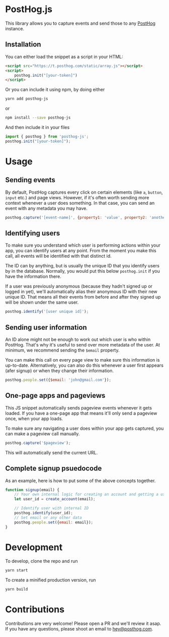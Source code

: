 # PostHog.js

This library allows you to capture events and send those to any [PostHog](https://posthog.com) instance.


## Installation

You can either load the snippet as a script in your HTML:
```html
<script src="https://t.posthog.com/static/array.js"></script>
<script>
    posthog.init("[your-token]")
</script>
```

Or you can include it using npm, by doing either
```bash
yarn add posthog-js
```
or
```bash
npm install --save posthog-js
```

And then include it in your files
```js
import { posthog } from 'posthog-js';
posthog.init("[your-token]");
```

# Usage
## Sending events

By default, PostHog captures every click on certain elements (like `a`, `button`, `input` etc.) and page views. However, if it's often worth sending more context whenever a user does something. In that case, you can send an event with any metadata you may have.

```js
posthog.capture('[event-name]', {property1: 'value', property2: 'another value'});
```

## Identifying users
To make sure you understand which user is performing actions within your app, you can identify users at any point. From the moment you make this call, all events will be identified with that distinct id.

The ID can by anything, but is usually the unique ID that you identify users by in the database. 
Normally, you would put this below `posthog.init` if you have the information there.

If a user was previously anonymous (because they hadn't signed up or logged in yet), we'll automatically alias their anonymous ID with their new unique ID. That means all their events from before and after they signed up will be shown under the same user.

```js
posthog.identify('[user unique id]');
```

## Sending user information
An ID alone might not be enough to work out which user is who within PostHog. That's why it's useful to send over more metadata of the user. At minimum, we recommend sending the `$email` property.

You can make this call on every page view to make sure this information is up-to-date. Alternatively, you can also do this whenever a user first appears (afer signup) or when they change their information.

```js
posthog.people.set({$email: 'john@gmail.com'});
```

## One-page apps and pageviews
This JS snippet automatically sends pageview events whenever it gets loaded. If you have a one-page app that means it'll only send a pageview once, when your app loads.

To make sure any navigating a user does within your app gets captured, you can make a pageview call manually.

```js
posthog.capture('$pageview');
```

This will automatically send the current URL.

## Complete signup psuedocode

As an example, here is how to put some of the above concepts together.

```js
function signup(email) {
    // Your own internal logic for creating an account and getting a user_id
    let user_id = create_account(email);

    // Identify user with internal ID
    posthog.identify(user_id);
    // Set email or any other data
    posthog.people.set({email: email});
}
```


# Development

To develop, clone the repo and run
```bash
yarn start
```

To create a minified production version, run
```bash
yarn build
```

# Contributions

Contributions are very welcome! Please open a PR and we'll review it asap. If you have any questions, please shoot an email to hey@posthog.com.
